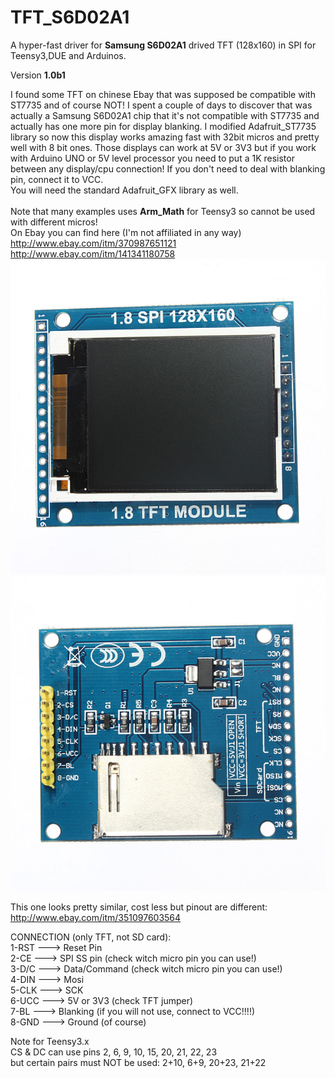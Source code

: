 TFT_S6D02A1
===========
A hyper-fast driver for <b>Samsung S6D02A1</b> drived TFT (128x160) in SPI for Teensy3,DUE and Arduinos.<br>

Version <b>1.0b1</b><br>

I found some TFT on chinese Ebay that was supposed be compatible with ST7735 and of course NOT! I spent a couple of days to discover that was actually
a Samsung S6D02A1 chip that it's not compatible with ST7735 and actually has one more pin for display blanking.
I modified Adafruit_ST7735 library so now this display works amazing fast with 32bit micros and pretty well with 8 bit ones.
Those displays can work at 5V or 3V3 but if you work with Arduino UNO or 5V level processor you need to put a 1K resistor between
any display/cpu connection!
If you don't need to deal with blanking pin, connect it to VCC.
<br>
You will need the standard Adafruit_GFX library as well.<br>
<br>
Note that many examples uses <b>Arm_Math</b> for Teensy3 so cannot be used with different micros!<br>
On Ebay you can find here (I'm not affiliated in any way)<br>
http://www.ebay.com/itm/370987651121 <br>
http://www.ebay.com/itm/141341180758 <br>
![image](https://github.com/sumotoy/TFT_S6D02A1/blob/master/_documentation/d2.jpg "front")<br>
![image](https://github.com/sumotoy/TFT_S6D02A1/blob/master/_documentation/d1.jpg "back")<br>

This one looks pretty similar, cost less but pinout are different:<br>
http://www.ebay.com/itm/351097603564 <br>

CONNECTION (only TFT, not SD card):<br>
1-RST ---> Reset Pin<br>
2-CE  ---> SPI SS pin (check witch micro pin you can use!)<br>
3-D/C ---> Data/Command (check witch micro pin you can use!)<br>
4-DIN ---> Mosi<br>
5-CLK ---> SCK<br>
6-UCC ---> 5V or 3V3 (check TFT jumper)<br>
7-BL  ---> Blanking (if you will not use, connect to VCC!!!!)<br>
8-GND ---> Ground (of course)<br>

Note for Teensy3.x<br>
CS & DC can use pins 2, 6, 9, 10, 15, 20, 21, 22, 23<br>
but certain pairs must NOT be used: 2+10, 6+9, 20+23, 21+22<br>
